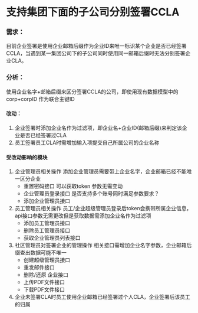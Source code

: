 # 支持集团下面的子公司分别签署CCLA

### 需求：

目前企业签署是使用企业邮箱后缀作为企业ID来唯一标识某个企业是否已经签署CCLA，当遇到某一集团公司下的子公司同时使用同一邮箱后缀时无法分别签署企业CLA。

### 分析：

使用企业名字+邮箱后缀来区分签署CCLA的公司，即使用现有数据模型中的corp+corpID 作为联合主键ID

#### 改动：

1. 企业签署时添加企业名作为过滤项，即企业名+企业ID(邮箱后缀)来判定该企业是否已经签署过CLA
2. 员工签署员工CLA时需增加输入项提交自己所属公司的企业名称

#### 受改动影响的模块

1. 企业管理员相关操作
   添加企业管理员需要带上企业名字，企业邮箱已经不能唯一区分企业
   - 重置密码接口 可以获取token 参数无需变动
   - 企业管理员登录接口 是否支持多个账号同时满足参数要求？
   - 添加企业管理员接口
2. 员工管理员相关操作
   员工/企业超级管理员登录后token会携带所属企业信息，api接口参数无需更改但是获取数据需添加企业名作为过滤项
   - 添加员工管理员接口
   - 删除员工管理员接口
   - 获取企业管理员列表接口
3. 社区管理员对签署企业的管理操作
   相关接口需增加企业名字参数，企业邮箱后缀查出数据可能不唯一
   - 创建超级管理员接口
   - 重发邮件接口
   - 删除/还原 企业接口
   - 上传PDF文件接口
   - 下载PDF文件接口
4. 企业未签署CLA时员工使用企业邮箱已经签署过个人CLA，企业签署后该员工的归属
